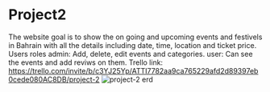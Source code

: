 # Project2
The website goal is to show the on going and upcoming events and festivels in Bahrain with all the details including date, time, location and ticket price.
Users roles
admin: Add, delete, edit events and categories.
user: Can see the events and add reviws on them.
Trello link: https://trello.com/invite/b/c3YJ25Yp/ATTI7782aa9ca765229afd2d89397eb0cede080AC8DB/project-2
![project-2 erd](https://github.com/osamajanahi/Project2/assets/128320538/7fc26f7b-fe83-4836-bbad-5b98c6ca6554)
